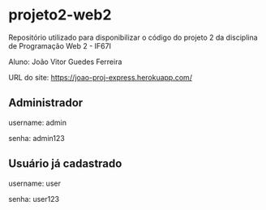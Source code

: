 # projeto2-web2
Repositório utilizado para disponibilizar o código do projeto 2 da disciplina de Programação Web 2 - IF67I  

Aluno: João Vitor Guedes Ferreira

URL do site: https://joao-proj-express.herokuapp.com/

## Administrador 
username: admin

senha: admin123

## Usuário já cadastrado
username: user

senha: user123



